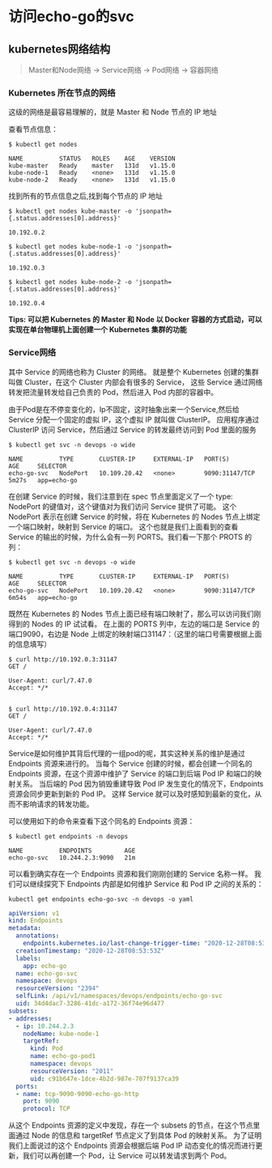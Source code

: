 # 访问echo-go的svc

## kubernetes网络结构

> Master和Node网络 -> Service网络 -> Pod网络 -> 容器网络

### Kubernetes 所在节点的网络
这级的网络是最容易理解的，就是 Master 和 Node 节点的 IP 地址

查看节点信息：
```shell
$ kubectl get nodes

NAME          STATUS   ROLES    AGE    VERSION
kube-master   Ready    master   131d   v1.15.0
kube-node-1   Ready    <none>   131d   v1.15.0
kube-node-2   Ready    <none>   131d   v1.15.0
```

找到所有的节点信息之后,找到每个节点的 IP 地址
```shell
$ kubectl get nodes kube-master -o 'jsonpath={.status.addresses[0].address}'

10.192.0.2

$ kubectl get nodes kube-node-1 -o 'jsonpath={.status.addresses[0].address}'

10.192.0.3

$ kubectl get nodes kube-node-2 -o 'jsonpath={.status.addresses[0].address}'

10.192.0.4
```

**Tips: 可以把 Kubernetes 的 Master 和 Node 以 Docker 容器的方式启动，可以实现在单台物理机上面创建一个 Kubernetes 集群的功能**

### Service网络
其中 Service 的网络也称为 Cluster 的网络。
就是整个 Kubernetes 创建的集群叫做 Cluster，在这个 Cluster 内部会有很多的 Service，
这些 Service 通过网络转发把流量转发给自己负责的 Pod，然后进入 Pod 内部的容器中。

由于Pod是在不停变变化的，Ip不固定，这时抽象出来一个Service,然后给 Service 分配一个固定的虚拟 IP，这个虚拟 IP 就叫做 ClusterIP。
应用程序通过 ClusterIP 访问 Service，然后通过 Service 的转发最终访问到 Pod 里面的服务

```shell
$ kubectl get svc -n devops -o wide

NAME          TYPE       CLUSTER-IP     EXTERNAL-IP   PORT(S)          AGE     SELECTOR
echo-go-svc   NodePort   10.109.20.42   <none>        9090:31147/TCP   5m27s   app=echo-go
```

在创建 Service 的时候，我们注意到在 spec 节点里面定义了一个 type: NodePort 的键值对，这个键值对为我们访问 Service 提供了可能。
这个 NodePort 表示在创建 Service 的时候，将在 Kubernetes 的 Nodes 节点上绑定一个端口映射，映射到 Service 的端口。
这个也就是我们上面看到的查看 Service 的输出的时候，为什么会有一列 PORTS。我们看一下那个 PROTS 的列：
```shell
$ kubectl get svc -n devops -o wide

NAME          TYPE       CLUSTER-IP     EXTERNAL-IP   PORT(S)          AGE     SELECTOR
echo-go-svc   NodePort   10.109.20.42   <none>        9090:31147/TCP   6m54s   app=echo-go
```

既然在 Kubernetes 的 Nodes 节点上面已经有端口映射了，那么可以访问我们刚得到的 Nodes 的 IP 试试看。
在上面的 PORTS 列中，左边的端口是 Service 的端口9090，右边是 Node 上绑定的映射端口31147：（这里的端口号需要根据上面的信息填写）

```shell
$ curl http://10.192.0.3:31147
GET /

User-Agent: curl/7.47.0
Accept: */*


$ curl http://10.192.0.4:31147
GET /

User-Agent: curl/7.47.0
Accept: */*
```

Service是如何维护其背后代理的一组pod的呢，其实这种关系的维护是通过 Endpoints 资源来进行的。
当每个 Service 创建的时候，都会创建一个同名的 Endpoints 资源，在这个资源中维护了 Service 的端口到后端 Pod IP 和端口的映射关系。
当后端的 Pod 因为销毁重建导致 Pod IP 发生变化的情况下，Endpoints 资源会同步更新到新的 Pod IP。
这样 Service 就可以及时感知到最新的变化，从而不影响请求的转发功能。

可以使用如下的命令来查看下这个同名的 Endpoints 资源：
```shell
$ kubectl get endpoints -n devops

NAME          ENDPOINTS         AGE
echo-go-svc   10.244.2.3:9090   21m
```

可以看到确实存在一个 Endpoints 资源和我们刚刚创建的 Service 名称一样。
我们可以继续探究下 Endpoints 内部是如何维护 Service 和 Pod IP 之间的关系的：
```shell
kubectl get endpoints echo-go-svc -n devops -o yaml
```

```yaml
apiVersion: v1
kind: Endpoints
metadata:
  annotations:
    endpoints.kubernetes.io/last-change-trigger-time: "2020-12-28T08:53:53Z"
  creationTimestamp: "2020-12-28T08:53:53Z"
  labels:
    app: echo-go
  name: echo-go-svc
  namespace: devops
  resourceVersion: "2394"
  selfLink: /api/v1/namespaces/devops/endpoints/echo-go-svc
  uid: 34d4dac7-3286-41dc-a172-36f74e96d477
subsets:
- addresses:
  - ip: 10.244.2.3
    nodeName: kube-node-1
    targetRef:
      kind: Pod
      name: echo-go-pod1
      namespace: devops
      resourceVersion: "2011"
      uid: c91b647e-1dce-4b2d-987e-707f9137ca39
  ports:
  - name: tcp-9090-9090-echo-go-http
    port: 9090
    protocol: TCP
```

从这个 Endpoints 资源的定义中发现，存在一个 subsets 的节点，在这个节点里面通过 Node 的信息和 targetRef 节点定义了到具体 Pod 的映射关系。
为了证明我们上面说过的这个 Endpoints 资源会根据后端 Pod IP 动态变化的情况而进行更新，我们可以再创建一个 Pod，让 Service 可以转发请求到两个 Pod。


